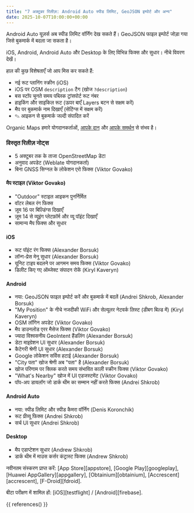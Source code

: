 ```yaml
---
title: "7 अक्टूबर रिलीज़: Android Auto स्पीड लिमिट, GeoJSON इम्पोर्ट और अन्य"
date: 2025-10-07T10:00:00+00:00
---
```


Android Auto यूज़र्स अब स्पीड लिमिट वॉर्निंग देख सकते हैं। GeoJSON फाइल इम्पोर्ट जोड़ा गया जिसे बुकमार्क में बदला जा सकता है।

iOS, Android, Android Auto और Desktop के लिए विभिन्न फिक्स और सुधार। नीचे विवरण देखें।

हाल की कुछ विशेषताएँ जो आप मिस कर सकते हैं:
- नई रूट प्लानिंग स्क्रीन (iOS)
- iOS पर OSM `description` टैग (खोज `?description`)
- बस स्टॉप चुनते समय पब्लिक ट्रांसपोर्ट रूट नंबर
- हाइकिंग और साइकिल रूट (ऊपर बाएँ Layers बटन से सक्षम करें)
- मैप पर बुकमार्क नाम दिखाएँ (सेटिंग्स में सक्षम करें)
- ✎ आइकन से बुकमार्क जल्दी संपादित करें

Organic Maps हमारे योगदानकर्ताओं, [आपके दान](@/donate/index.hi.md) और [आपके समर्थन](@/contribute/index.hi.md) से संभव है।

### विस्तृत रिलीज़ नोट्स

- 5 अक्टूबर तक के ताजा OpenStreetMap डेटा
- अनुवाद अपडेट (Weblate योगदानकर्ता)
- बिना GNSS सिग्नल के लोकेशन एरो फिक्स (Viktor Govako)

#### मैप स्टाइल (Viktor Govako)

- "Outdoor" स्टाइल आइकन पुनर्निर्मित
- वॉटर लेबल रंग फिक्स
- ज़ूम 16 पर बिल्डिंग्स दिखाएँ
- ज़ूम 14 से व्यूइंग प्लेटफ़ॉर्म और व्यू पॉइंट दिखाएँ
- सामान्य मैप फिक्स और सुधार

#### iOS

- रूट पॉइंट रंग फिक्स (Alexander Borsuk)
- लॉन्ग-प्रेस मेनू सुधार (Alexander Borsuk)
- यूनिट टाइप बदलने पर आगमन समय फिक्स (Viktor Govako)
- डिलीट किए गए ऑब्जेक्ट संपादन रोकें (Kiryl Kaveryn)

#### Android

- नया: GeoJSON फाइल इम्पोर्ट करें और बुकमार्क में बदलें (Andrei Shkrob, Alexander Borsuk)
- "My Position" के नीचे नजदीकी WiFi और सेल्यूलर नेटवर्क लिस्ट (डीबग बिल्ड में) (Kiryl Kaveryn)
- OSM लॉगिन अपडेट (Viktor Govako)
- मैप डाउनलोड एरर मैसेज फिक्स (Viktor Govako)
- ज्यादा विश्वसनीय GeoIntent हैंडलिंग (Alexander Borsuk)
- डेटा माइग्रेशन UI सुधार (Alexander Borsuk)
- कैटेगरी श्रेणी UI सुधार (Alexander Borsuk)
- Google लोकेशन सर्विस हटाई (Alexander Borsuk)
- "City पता" खोज श्रेणी अब "पता" है (Alexander Borsuk)
- खोज परिणाम पर क्लिक करते समय संभावित काली स्क्रीन फिक्स (Viktor Govako)
- "What's Nearby" खोज में UI एडजस्टमेंट (Viktor Govako)
- पॉप-अप डायलॉग जो डार्क थीम का सम्मान नहीं करते फिक्स (Andrei Shkrob)

#### Android Auto

- नया: स्पीड लिमिट और स्पीड कैमरा वॉर्निंग (Denis Koronchik)
- रूट प्रीव्यू फिक्स (Andrei Shkrob)
- सर्च UI सुधार (Andrei Shkrob)

#### Desktop

- मैप एडाप्टेशन सुधार (Andrew Shkrob)
- डार्क थीम में माउस कर्सर कंट्रास्ट फिक्स (Andrew Shkrob)

नवीनतम संस्करण प्राप्त करें: [App Store][appstore], [Google Play][googleplay], [Huawei AppGallery][appgallery], [Obtainium][obtainium], [Accrescent][accrescent], [F-Droid][fdroid].

बीटा परीक्षण में शामिल हों: [iOS][testflight] / [Android][firebase].

{{ references() }}
